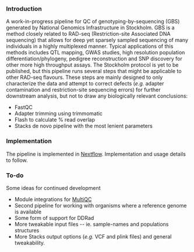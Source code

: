 ### Introduction
A work-in-progress pipeline for QC of genotyping-by-sequencing (GBS) generated by National Genomics Infrastructure in Stockholm. GBS is a method closely related to RAD-seq (Restriction-site Associated DNA sequencing) that allows for deep yet sparsely sampled sequencing of many individuals in a highly multiplexed manner. Typical applications of this methods includes QTL mapping, GWAS studies, high resolution population differentiation/phylogeny, pedigree reconstruction and SNP discovery for other more high throughput assays. The Stockholm protocol is yet to be published, but this pipeline runs several steps that might be applicable to other RAD-seq flavours. These steps are mainly designed to only characterize the data and attempt to correct defects (*e.g.* adapter contamination and restriction-site sequencing errors) for further downstream analysis, but not to draw any biologically relevant conclusions:

* FastQC
* Adapter trimming using trimmomatic
* Flash to calculate % read overlap
* Stacks de novo pipeline with the most lenient parameters

### Implementation
The pipeline is implemented in [Nextflow](https://www.nextflow.io/). Implementation and usage details to follow.


### To-do

 Some ideas for continued development

* Module integrations for [MultiQC](http://multiqc.info/)
* Second pipeline for working with organisms where a reference genome is available
* Some form of support for DDRad
* More tweakable input files -- ie. sample-names and populations structures
* More Stacks output options (*e.g.* VCF and plink files) and general tweakability.
